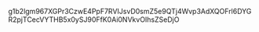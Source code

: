 g1b2lgm967XGPr3CzwE4PpF7RVIJsvD0smZ5e9QTj4Wvp3AdXQOFrl6DYGR2pjTCecVYTHB5x0ySJ90FfK0Ai0NVkvOIhsZSeDjO